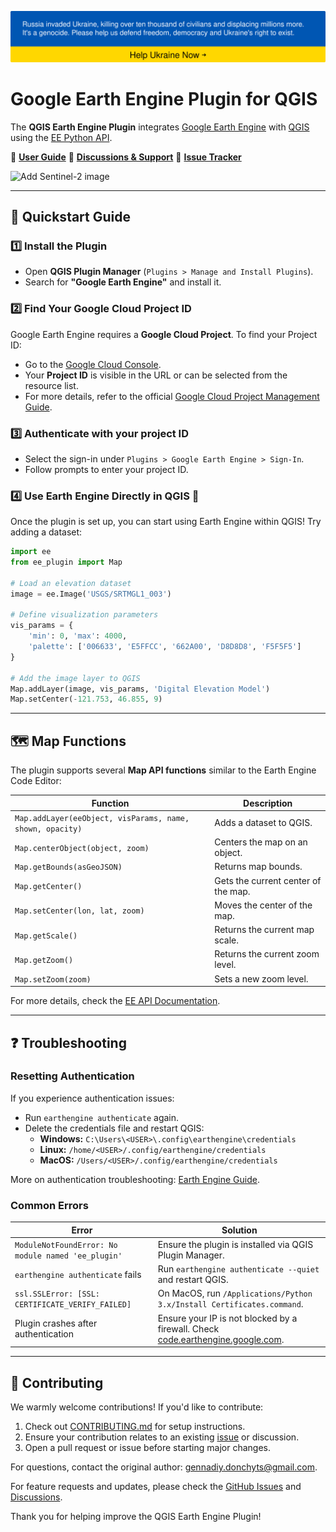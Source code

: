 [![Stand With Ukraine](https://raw.githubusercontent.com/vshymanskyy/StandWithUkraine/main/banner2-direct.svg)](https://vshymanskyy.github.io/StandWithUkraine/)

# Google Earth Engine Plugin for QGIS

The **QGIS Earth Engine Plugin** integrates [Google Earth Engine](http://earthengine.google.com) with [QGIS](https://qgis.org/) using the [EE Python API](https://github.com/google/earthengine-api/tree/master/python).

📖 **[User Guide](https://gee-community.github.io/qgis-earthengine-plugin/)**
💬 **[Discussions & Support](https://github.com/gee-community/qgis-earthengine-plugin/discussions)**
🐞 **[Issue Tracker](https://github.com/gee-community/qgis-earthengine-plugin/issues)**

![Add Sentinel-2 image](https://raw.githubusercontent.com/gee-community/qgis-earthengine-plugin/master/media/add_map_layer.png)

---

## 🚀 Quickstart Guide

### 1️⃣ Install the Plugin

- Open **QGIS Plugin Manager** (`Plugins > Manage and Install Plugins`).
- Search for **"Google Earth Engine"** and install it.

### 2️⃣ Find Your Google Cloud Project ID

Google Earth Engine requires a **Google Cloud Project**. To find your Project ID:

- Go to the [Google Cloud Console](https://console.cloud.google.com/).
- Your **Project ID** is visible in the URL or can be selected from the resource list.
- For more details, refer to the official [Google Cloud Project Management Guide](https://cloud.google.com/resource-manager/docs/creating-managing-projects).

### 3️⃣ Authenticate with your project ID

- Select the sign-in under `Plugins > Google Earth Engine > Sign-In`.
- Follow prompts to enter your project ID.

### 4️⃣ Use Earth Engine Directly in QGIS 🎉

Once the plugin is set up, you can start using Earth Engine within QGIS! Try adding a dataset:

```python
import ee
from ee_plugin import Map

# Load an elevation dataset
image = ee.Image('USGS/SRTMGL1_003')

# Define visualization parameters
vis_params = {
    'min': 0, 'max': 4000,
    'palette': ['006633', 'E5FFCC', '662A00', 'D8D8D8', 'F5F5F5']
}

# Add the image layer to QGIS
Map.addLayer(image, vis_params, 'Digital Elevation Model')
Map.setCenter(-121.753, 46.855, 9)
```

---

## 🗺️ Map Functions

The plugin supports several **Map API functions** similar to the Earth Engine Code Editor:

| Function                                                  | Description                         |
| --------------------------------------------------------- | ----------------------------------- |
| `Map.addLayer(eeObject, visParams, name, shown, opacity)` | Adds a dataset to QGIS.             |
| `Map.centerObject(object, zoom)`                          | Centers the map on an object.       |
| `Map.getBounds(asGeoJSON)`                                | Returns map bounds.                 |
| `Map.getCenter()`                                         | Gets the current center of the map. |
| `Map.setCenter(lon, lat, zoom)`                           | Moves the center of the map.        |
| `Map.getScale()`                                          | Returns the current map scale.      |
| `Map.getZoom()`                                           | Returns the current zoom level.     |
| `Map.setZoom(zoom)`                                       | Sets a new zoom level.              |

For more details, check the [EE API Documentation](https://developers.google.com/earth-engine/getstarted#adding-data-to-the-map).

---

## ❓ Troubleshooting

### Resetting Authentication

If you experience authentication issues:

- Run `earthengine authenticate` again.
- Delete the credentials file and restart QGIS:
  - **Windows:** `C:\Users\<USER>\.config\earthengine\credentials`
  - **Linux:** `/home/<USER>/.config/earthengine/credentials`
  - **MacOS:** `/Users/<USER>/.config/earthengine/credentials`

More on authentication troubleshooting: [Earth Engine Guide](https://developers.google.com/earth-engine/guides/auth).

### Common Errors

| Error                                              | Solution                                                                                                              |
| -------------------------------------------------- | --------------------------------------------------------------------------------------------------------------------- |
| `ModuleNotFoundError: No module named 'ee_plugin'` | Ensure the plugin is installed via QGIS Plugin Manager.                                                               |
| `earthengine authenticate` fails                   | Run `earthengine authenticate --quiet` and restart QGIS.                                                              |
| `ssl.SSLError: [SSL: CERTIFICATE_VERIFY_FAILED]`   | On MacOS, run `/Applications/Python 3.x/Install Certificates.command`.                                                |
| Plugin crashes after authentication                | Ensure your IP is not blocked by a firewall. Check [code.earthengine.google.com](http://code.earthengine.google.com). |

---

## 🤝 Contributing

We warmly welcome contributions! If you'd like to contribute:

1. Check out [CONTRIBUTING.md](CONTRIBUTING.md) for setup instructions.
2. Ensure your contribution relates to an existing [issue](https://github.com/gee-community/qgis-earthengine-plugin/issues) or discussion.
3. Open a pull request or issue before starting major changes.

For questions, contact the original author: [gennadiy.donchyts@gmail.com](mailto:gennadiy.donchyts@gmail.com).

For feature requests and updates, please check the [GitHub Issues](https://github.com/gee-community/qgis-earthengine-plugin/issues) and [Discussions](https://github.com/gee-community/qgis-earthengine-plugin/discussions).

Thank you for helping improve the QGIS Earth Engine Plugin!
